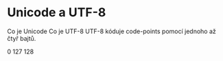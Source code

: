 # Unicode a UTF-8

Co je Unicode
Co je UTF-8
UTF-8 kóduje code-points pomocí jednoho až čtyř bajtů.

0 127
128